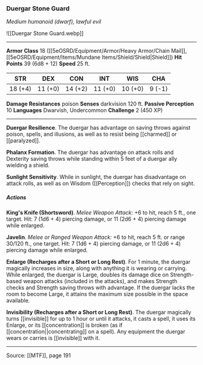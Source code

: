 ### Duergar Stone Guard
_Medium humanoid (dwarf), lawful evil_

![[Duergar Stone Guard.webp]]




---

**Armor Class** 18 ([[5eOSRD/Equipment/Armor/Heavy Armor/Chain Mail]], [[5eOSRD/Equipment/Items/Mundane Items/Shield/Shield|Shield]])
**Hit Points** 39 (6d8 + 12)
**Speed** 25 ft.

| STR     | DEX     | CON     | INT     | WIS     | CHA     |
|---------|---------|---------|---------|---------|---------|
| 18 (+4) | 11 (+0) | 14 (+2) | 11 (+0) | 10 (+0) | 9 (-1) |

**Damage Resistances** poison
**Senses** darkvision 120 ft.
**Passive Perception** 10
**Languages** Dwarvish, Undercommon
**Challenge** 2 (450 XP)

---

**Duergar Resilience**. The duergar has advantage on saving throws against poison, spells, and illusions, as well as to resist being [[charmed]] or [[paralyzed]].

**Phalanx Formation**. The duergar has advantage on attack rolls and Dexterity saving throws while standing within 5 feet of a duergar ally wielding a shield.

**Sunlight Sensitivity**. While in sunlight, the duergar has disadvantage on attack rolls, as well as on Wisdom ([[Perception]]) checks that rely on sight.

##### Actions
**King's Knife (Shortsword)**. _Melee Weapon Attack:_ +6 to hit, reach 5 ft., one target. Hit: 7 (1d6 + 4) piercing damage, or 11 (2d6 + 4) piercing damage while enlarged.

**Javelin**. _Melee or Ranged Weapon Attack:_ +6 to hit, reach 5 ft. or range 30/120 ft., one target. Hit: 7 (1d6 + 4) piercing damage, or 11 (2d6 + 4) piercing damage while enlarged.

**Enlarge (Recharges after a Short or Long Rest)**. For 1 minute, the duergar magically increases in size, along with anything it is wearing or carrying. While enlarged, the duergar is Large, doubles its damage dice on Strength-based weapon attacks (included in the attacks), and makes Strength checks and Strength saving throws with advantage. If the duergar lacks the room to become Large, it attains the maximum size possible in the space available.

**Invisibility (Recharges after a Short or Long Rest)**. The duergar magically turns [[invisible]] for up to 1 hour or until it attacks, it casts a spell, it uses its Enlarge, or its [[concentration]] is broken (as if [[concentration||concentrating]] on a spell). Any equipment the duergar wears or carries is [[invisible]] with it.


---

Source: [[MTF]], page 191